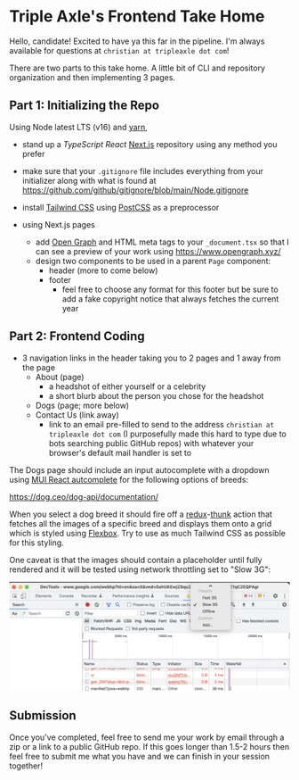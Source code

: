 # Triple Axle's Frontend Take Home

Hello, candidate! Excited to have ya this far in the pipeline. I'm always available for questions at `christian at tripleaxle dot com`!

There are two parts to this take home. A little bit of CLI and repository organization and then implementing 3 pages.

## Part 1: Initializing the Repo

Using Node latest LTS (v16) and [yarn](https://yarnpkg.com/),

- stand up a *TypeScript* *React* [Next.js](https://nextjs.org/docs) repository using any method you prefer

- make sure that your `.gitignore` file includes everything from your initializer along with what is found at https://github.com/github/gitignore/blob/main/Node.gitignore

- install [Tailwind CSS](https://tailwindcss.com/) using [PostCSS](https://postcss.org/) as a preprocessor

- using Next.js pages
  - add [Open Graph](https://ogp.me/) and HTML meta tags to your `_document.tsx` so that I can see a preview of your work using https://www.opengraph.xyz/
  - design two components to be used in a parent `Page` component:
    - header (more to come below)
    - footer
      - feel free to choose any format for this footer but be sure to add a fake copyright notice that always fetches the current year

## Part 2: Frontend Coding

- 3 navigation links in the header taking you to 2 pages and 1 away from the page
  - About (page)
    - a headshot of either yourself or a celebrity
    - a short blurb about the person you chose for the headshot
  - Dogs (page; more below)
  - Contact Us (link away)
    - link to an email pre-filled to send to the address `christian at tripleaxle dot com` (I purposefully made this hard to type due to bots searching public GitHub repos) with whatever your browser's default mail handler is set to

The Dogs page should include an input autocomplete with a dropdown using [MUI React autcomplete](https://mui.com/material-ui/react-autocomplete/) for the following options of breeds:

https://dog.ceo/dog-api/documentation/

When you select a dog breed it should fire off a [redux](https://redux.js.org/)-[thunk](https://github.com/reduxjs/redux-thunk) action that fetches all the images of a specific breed and displays them onto a grid which is styled using [Flexbox](https://developer.mozilla.org/en-US/docs/Learn/CSS/CSS_layout/Flexbox). Try to use as much Tailwind CSS as possible for this styling.

One caveat is that the images should contain a placeholder until fully rendered and it will be tested using network throttling set to "Slow 3G":

![](./images/network-throttle.png)

## Submission

Once you've completed, feel free to send me your work by email through a zip or a link to a public GitHub repo. If this goes longer than 1.5-2 hours then feel free to submit me what you have and we can finish in your session together!
